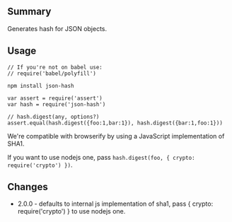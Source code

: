 ## Summary

Generates hash for JSON objects.

## Usage

    // If you're not on babel use:
    // require('babel/polyfill')

    npm install json-hash

    var assert = require('assert')
    var hash = require('json-hash')

    // hash.digest(any, options?)
    assert.equal(hash.digest({foo:1,bar:1}), hash.digest({bar:1,foo:1}))

We're compatible with browserify by using a JavaScript implementation of SHA1.

If you want to use nodejs one, pass `hash.digest(foo, { crypto: require('crypto') })`.

## Changes

* 2.0.0 - defaults to internal js implementation of sha1, pass { crypto: require('crypto') } to use nodejs one.
